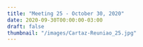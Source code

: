 ```yaml
---
title: "Meeting 25 - October 30, 2020"
date: 2020-09-30T00:00:00-03:00
draft: false
thumbnail: "/images/Cartaz-Reuniao_25.jpg"
---
```


